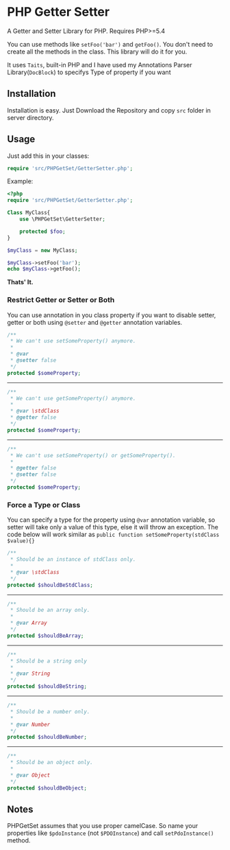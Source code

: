 # PHP Getter Setter

A Getter and Setter Library for PHP. Requires PHP>=5.4

You can use methods like `setFoo('bar')` and `getFoo()`. You don't need to create all the methods in the class. This library will do it for you.

It uses `Taits`, built-in PHP and I have used my Annotations Parser Library(`DocBlock`) to specifys Type of property if you want

## Installation

Installation is easy. Just Download the Repository and copy `src` folder in server directory.

## Usage

Just add this in your classes:

```PHP
require 'src/PHPGetSet/GetterSetter.php';
```

Example:

```PHP
<?php
require 'src/PHPGetSet/GetterSetter.php';

Class MyClass{
    use \PHPGetSet\GetterSetter;

    protected $foo;
}

$myClass = new MyClass;

$myClass->setFoo('bar');
echo $myClass->getFoo();
```

**Thats' It.**

### Restrict Getter or Setter or Both

You can use annotation in you class property if you want to disable setter, getter or both using `@setter` and `@getter` annotation variables.
```PHP
/**
 * We can't use setSomeProperty() anymore.
 *
 * @var
 * @setter false
 */
protected $someProperty;
```
___
```PHP
/**
 * We can't use getSomeProperty() anymore.
 *
 * @var \stdClass
 * @getter false
 */
protected $someProperty;
```
___

```PHP
/**
 * We can't use setSomeProperty() or getSomeProperty().
 *
 * @getter false
 * @setter false
 */
protected $someProperty;
```

### Force a Type or Class
You can specify a type for the property using `@var` annotation variable, so setter will take only a value of this type, else it will throw an exception. The code below will work similar as <code>public function setSomeProperty(stdClass $value){}</code>

```PHP
/**
 * Should be an instance of stdClass only.
 *
 * @var \stdClass
 */
protected $shouldBeStdClass;
```
___
```PHP
/**
 * Should be an array only.
 *
 * @var Array
 */
protected $shouldBeArray;
```
___
```PHP
/**
 * Should be a string only
 *
 * @var String
 */
protected $shouldBeString;
```
___
```PHP
/**
 * Should be a number only.
 *
 * @var Number
 */
protected $shouldBeNumber;
```
___
```PHP
/**
 * Should be an object only.
 *
 * @var Object
 */
protected $shouldBeObject;
```

## Notes

PHPGetSet assumes that you use proper camelCase. So name your properties like `$pdoInstance` (not `$PDOInstance`) and call `setPdoInstance()` method.